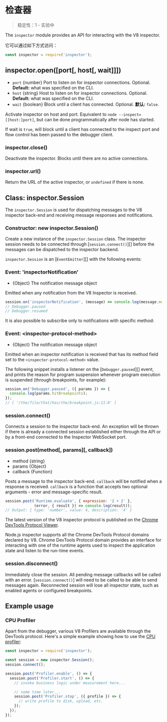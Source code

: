 # 检查器

<!--introduced_in=v8.0.0-->

> 稳定性：1 - 实验中

The `inspector` module provides an API for interacting with the V8 inspector.

它可以通过如下方式访问：

```js
const inspector = require('inspector');
```

## inspector.open([port[, host[, wait]]])

* `port` {number} Port to listen on for inspector connections. Optional. **Default:** what was specified on the CLI.
* `host` {string} Host to listen on for inspector connections. Optional. **Default:** what was specified on the CLI.
* `wait` {boolean} Block until a client has connected. Optional. **默认:** `false`.

Activate inspector on host and port. Equivalent to `node
--inspect=[[host:]port]`, but can be done programmatically after node has started.

If wait is `true`, will block until a client has connected to the inspect port and flow control has been passed to the debugger client.

### inspector.close()

Deactivate the inspector. Blocks until there are no active connections.

### inspector.url()

Return the URL of the active inspector, or `undefined` if there is none.

## Class: inspector.Session

The `inspector.Session` is used for dispatching messages to the V8 inspector back-end and receiving message responses and notifications.

### Constructor: new inspector.Session()
<!-- YAML
added: v8.0.0
-->

Create a new instance of the `inspector.Session` class. The inspector session needs to be connected through [`session.connect()`][] before the messages can be dispatched to the inspector backend.

`inspector.Session` is an [`EventEmitter`][] with the following events:

### Event: 'inspectorNotification'
<!-- YAML
added: v8.0.0
-->

* {Object} The notification message object

Emitted when any notification from the V8 Inspector is received.

```js
session.on('inspectorNotification', (message) => console.log(message.method));
// Debugger.paused
// Debugger.resumed
```

It is also possible to subscribe only to notifications with specific method:

### Event: &lt;inspector-protocol-method&gt;
<!-- YAML
added: v8.0.0
-->

* {Object} The notification message object

Emitted when an inspector notification is received that has its method field set to the `<inspector-protocol-method>` value.

The following snippet installs a listener on the [`Debugger.paused`][] event, and prints the reason for program suspension whenever program execution is suspended (through breakpoints, for example):

```js
session.on('Debugger.paused', ({ params }) => {
  console.log(params.hitBreakpoints);
});
// [ '/the/file/that/has/the/breakpoint.js:11:0' ]
```

### session.connect()
<!-- YAML
added: v8.0.0
-->

Connects a session to the inspector back-end. An exception will be thrown if there is already a connected session established either through the API or by a front-end connected to the Inspector WebSocket port.

### session.post(method\[, params\]\[, callback\])
<!-- YAML
added: v8.0.0
-->

* method {string}
* params {Object}
* callback {Function}

Posts a message to the inspector back-end. `callback` will be notified when a response is received. `callback` is a function that accepts two optional arguments - error and message-specific result.

```js
session.post('Runtime.evaluate', { expression: '2 + 2' },
             (error, { result }) => console.log(result));
// Output: { type: 'number', value: 4, description: '4' }
```

The latest version of the V8 inspector protocol is published on the [Chrome DevTools Protocol Viewer](https://chromedevtools.github.io/devtools-protocol/v8/).

Node.js inspector supports all the Chrome DevTools Protocol domains declared by V8. Chrome DevTools Protocol domain provides an interface for interacting with one of the runtime agents used to inspect the application state and listen to the run-time events.

### session.disconnect()
<!-- YAML
added: v8.0.0
-->

Immediately close the session. All pending message callbacks will be called with an error. [`session.connect()`] will need to be called to be able to send messages again. Reconnected session will lose all inspector state, such as enabled agents or configured breakpoints.

## Example usage

### CPU Profiler

Apart from the debugger, various V8 Profilers are available through the DevTools protocol. Here's a simple example showing how to use the [CPU profiler](https://chromedevtools.github.io/devtools-protocol/v8/Profiler):

```js
const inspector = require('inspector');

const session = new inspector.Session();
session.connect();

session.post('Profiler.enable', () => {
  session.post('Profiler.start', () => {
    // invoke business logic under measurement here...

    // some time later...
    session.post('Profiler.stop', ({ profile }) => {
      // write profile to disk, upload, etc.
    });
  });
});
```
